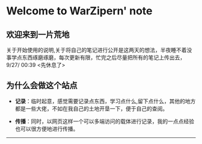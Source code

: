 # Welcome to WarZipern' note

欢迎来到一片荒地
---

关于开始使用的说明,关于将自己的笔记进行公开是这两天的想法，半夜睡不着没事学点东西琢磨琢磨，每次更新有限，忙完之后尽量把所有的笔记上传出去，9/27/ 00:39 <先休息了>

## 为什么会做这个站点

- **记录**：临时起意，感觉需要记录点东西，学习点什么,留下点什么，其他的地方都是一些大佬，不如在我自己的土地开垦一下，便于自己的查阅。

- **传播**：同时，以网页这样一个可以多端访问的载体进行记录，我的一点点经验也可以很方便地进行传播。

---

